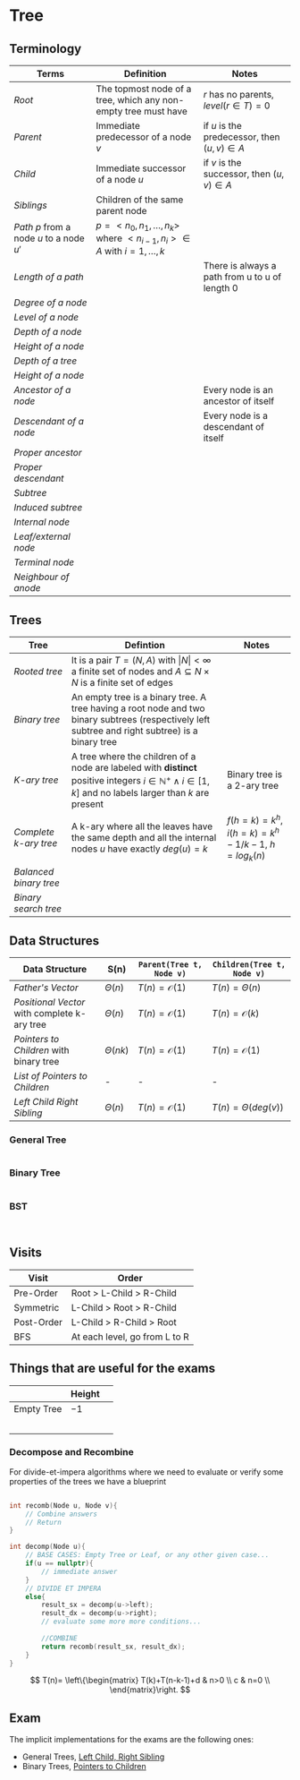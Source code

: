 # Tree

## Terminology

| **Terms**                                  | **Definition**                                                                                  | **Notes**                                       |
|------------------------------------------- |------------------------------------------------------------------------------------------------ |------------------------------------------------ |
| _Root_                                     | The topmost node of a tree, which any non-empty tree must have                                  | $r$ has no parents, $level(r \in T) = 0$        |
| _Parent_                                   | Immediate predecessor of a node $v$                                                             | if $u$ is the predecessor, then $(u,v) \in A$   |
| _Child_                                    | Immediate successor of a node $u$                                                               | if $v$ is the successor, then $(u,v) \in A$     |
| _Siblings_                                 | Children of the same parent node                                                                |                                                 |
| _Path_ $p$ from a node $u$ to a node $u'$  | $p = < n_{0}, n_{1}, \ldots, n_{k} >$ where $< n_{i-1}, n_{i} > \in A$ with $i = 1, \ldots, k$  |                                                 |
| _Length of a path_                         |                                                                                                 | There is always a path from u to u of length 0  |
| _Degree of a node_                         |                                                                                                 |                                                 |
| _Level of a node_                          |                                                                                                 |                                                 |
| _Depth of a node_                          |                                                                                                 |                                                 |
| _Height of a node_                         |                                                                                                 |                                                 |
| _Depth of a tree_                          |                                                                                                 |                                                 |
| _Height of a node_                         |                                                                                                 |                                                 |
| _Ancestor of a node_                       |                                                                                                 | Every node is an ancestor of itself             |
| _Descendant of a node_                     |                                                                                                 | Every node is a descendant of itself            |
| _Proper ancestor_                          |                                                                                                 |                                                 |
| _Proper descendant_                        |                                                                                                 |                                                 |
| _Subtree_                                  |                                                                                                 |                                                 |
| _Induced subtree_                          |                                                                                                 |                                                 |
| _Internal node_                            |                                                                                                 |                                                 |
| _Leaf/external node_                       |                                                                                                 |                                                 |
| _Terminal node_                            |                                                                                                 |                                                 |
| _Neighbour of anode_                       |                                                                                                 |                                                 |

## Trees

| **Tree**                | **Defintion**                                                                                                                                                            | **Notes**                                                  |
|------------------------ |------------------------------------------------------------------------------------------------------------------------------------------------------------------------- |----------------------------------------------------------- |
| _Rooted tree_           | It is a pair $T = (N, A)$ with $\|N\| < \infty$ a finite set of nodes and $A \subseteq N \times N$ is a finite set of edges                                              |                                                            |
| _Binary tree_           | An empty tree is a binary tree. A tree having a root node and two binary subtrees (respectively left subtree and right subtree) is a binary tree                         |                                                            |
| _K-ary tree_            | A tree where the children of a node are labeled with **distinct** positive integers $i \in \mathbb{N}^{+} \wedge i \in [1,k]$ and no labels larger than $k$ are present  | Binary tree is a 2-ary tree                                |
| _Complete k-ary tree_   | A k-ary where all the leaves have the same depth and all the internal nodes $u$ have exactly $deg(u) = k$                                                                | $f(h=k) = k^{h}$, $i(h=k)= k^{h}-1/k-1$, $h = log_{k}(n)$  |
| _Balanced binary tree_  |                                                                                                                                                                          |                                                            |
| _Binary search tree_    |                                                                                                                                                                          |                                                            |

## Data Structures

| Data Structure                                | S(n)          | `Parent(Tree t, Node v)`  | `Children(Tree t, Node v)`  |
|---------------------------------------------- |-------------- |-------------------------- |---------------------------- |
| _Father's Vector_                             | $\Theta(n)$   | $T(n) = \mathcal{O}(1)$   | $T(n) = \Theta(n)$          |
| _Positional Vector_ with complete k-ary tree  | $\Theta(n)$   | $T(n) = \mathcal{O}(1)$   | $T(n) = \mathcal{O}(k)$     |
| _Pointers to Children_ with binary tree       | $\Theta(nk)$  | $T(n) = \mathcal{O}(1)$   | $T(n) = \mathcal{O}(1)$     |
| _List of Pointers to Children_                | -             | -                         | -                           |
| _Left Child Right Sibling_                    | $\Theta(n)$   | $T(n) = \mathcal{O}(1)$   | $T(n) = \Theta(deg(v))$     |

### General Tree

```cpp

```

### Binary Tree

```cpp

```

### BST

```cpp
    
```

## Visits

| Visit      | Order                         |
|------------|-------------------------------|
| Pre-Order  | Root > L-Child > R-Child      |
| Symmetric  | L-Child > Root > R-Child      |
| Post-Order | L-Child > R-Child > Root      |
| BFS        | At each level, go from L to R |

## Things that are useful for the exams

|             | Height  |    |
|------------ |-------- |--- |
| Empty Tree  | $-1$    |    |
|             |         |    |
|             |         |    |
|             |         |    |
|             |         |    |
|             |         |    |

### Decompose and Recombine

For divide-et-impera algorithms where we need to evaluate or verify some properties of the trees we have a blueprint

```cpp

int recomb(Node u, Node v){
    // Combine answers
    // Return
}

int decomp(Node u){
    // BASE CASES: Empty Tree or Leaf, or any other given case...
    if(u == nullptr){
        // immediate answer
    }
    // DIVIDE ET IMPERA
    else{
        result_sx = decomp(u->left);     
        result_dx = decomp(u->right);
        // evaluate some more more conditions...
        
        //COMBINE
        return recomb(result_sx, result_dx);
    }
}
```

$$
T(n)= \left\{\begin{matrix}
 T(k)+T(n-k-1)+d & n>0 \\
 c & n=0 \\
\end{matrix}\right.
$$

## Exam

The implicit implementations for the exams are the following ones:

* General Trees, [Left Child, Right Sibling](https://github.com/PayThePizzo/DataStrutucures-Algorithms/blob/main/2%20-%20Tree/4.3%20-%20CONNECTED%20STRUCTURES.md)
* Binary Trees, [Pointers to Children](https://github.com/PayThePizzo/DataStrutucures-Algorithms/blob/main/2%20-%20Tree/4.1%20-%20CONNECTED%20STRUCTURES%20.md)
